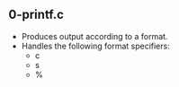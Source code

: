 ## 0-printf.c
-  Produces output according to a format.
- Handles the following format specifiers:
	- c
	- s
	- %
